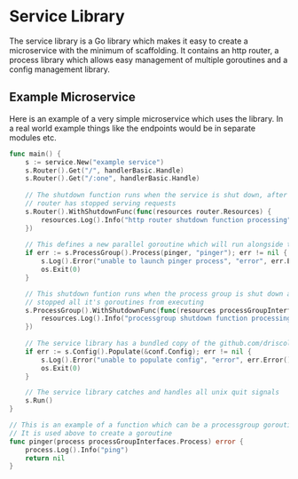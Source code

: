 # Service Library

The service library is a Go library which makes it easy to create a microservice
with the minimum of scaffolding. It contains an http router, a process library
which allows easy management of multiple goroutines and a config management
library. 

## Example Microservice

Here is an example of a very simple microservice which uses the library. In a 
real world example things like the endpoints would be in separate modules etc.

```go
func main() {
    s := service.New("example service")
    s.Router().Get("/", handlerBasic.Handle)
    s.Router().Get("/:one", handlerBasic.Handle)
	
    // The shutdown function runs when the service is shut down, after the
    // router has stopped serving requests
    s.Router().WithShutdownFunc(func(resources router.Resources) {
        resources.Log().Info("http router shutdown function processing")
    })
	
    // This defines a new parallel goroutine which will run alongside the main goroutine
    if err := s.ProcessGroup().Process(pinger, "pinger"); err != nil {
        s.Log().Error("unable to launch pinger process", "error", err.Error())
        os.Exit(0)
    }

    // This shutdown funtion runs when the process group is shut down and it has
    // stopped all it's goroutines from executing 
    s.ProcessGroup().WithShutdownFunc(func(resources processGroupInterfaces.Resources) {
        resources.Log().Info("processgroup shutdown function processing")
    })
	
    // The service library has a bundled copy of the github.com/driscollos/config library
    if err := s.Config().Populate(&conf.Config); err != nil {
        s.Log().Error("unable to populate config", "error", err.Error())
        os.Exit(0)
    }

    // The service library catches and handles all unix quit signals
    s.Run()
}

// This is an example of a function which can be a processgroup goroutine
// It is used above to create a goroutine
func pinger(process processGroupInterfaces.Process) error {
    process.Log().Info("ping")
    return nil
}
```